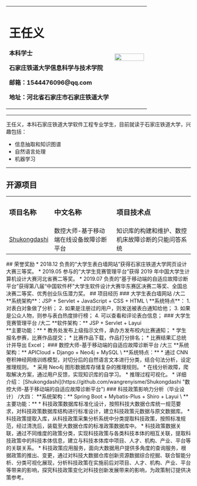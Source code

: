 <table border="0">
  <tr>
    <td width="75%">
      <h1>王任义</h1>
      <p><b>本科学士</b></p>
      <p><b>石家庄铁道大学信息科学与技术学院</b></p>
      <p><b>邮箱：1544476096@qq.com</b></p>
      <p><b>地址：河北省石家庄市石家庄铁道大学</b></p>
    </td>
    <td width="25%">
      <img src="/zhengjianzhao.jpg" width="100%">
    </td>
  </tr>
</table>

---
王任义，本科石家庄铁道大学软件工程专业学生，目前就读于石家庄铁道大学，兴趣包括：
  * 信息抽取和知识图谱
  * 自然语言处理
  * 机器学习

---
## 开源项目
<table border="0">
  <tr>
  <td><h3>项目名称</h3></td><td><h3>中文名称</h3></td><td><h3>项目技术点</h3></td>
  </tr>
  <tr>
  <td><a href = "https://github.com/wangrenyisme/Shukongdashi">Shukongdashi</a></td><td>数控大师-基于移动端在线设备故障诊断平台</td><td>知识库的构建和维护、数控机床故障诊断的只能问答系统</td>
  </tr>
</table>
## 荣誉奖励
* 2018.12 负责的“大学生表白墙网站”获得石家庄铁道大学网页设计大赛三等奖。 
* 2019.05 参与的“大学生竞赛管理平台”获得 2019 年中国大学生计算机设计大赛河北省赛二等奖。 
* 2019.07 负责的“基于移动端的自适应故障诊断平台”获得第八届“中国软件杯”大学生软件设计大赛华东赛区决赛二等奖、全国总决赛二等奖、优秀创业队伍潜力奖。
## 项目经历
### 大学生表白墙网站 /大二 
**系统架构**：JSP + Servlet + JavaScript + CSS + HTML \
**系统特点**： 
1. 对表白对象做了分析； 
2. 如果是注册过的用户，则发送被表白通知给他； 
3. 如果是公众人物，则参与表白热度排行榜； 
4. 可以查看和评论表白信息； 
### 大学生竞赛管理平台 /大二
**软件架构：** JSP + Servlet + Layui<br>
**主要功能：** 
* 教务处发布上级指示文件，承办方发布校内比赛通知； 
* 学生报名参赛，比赛作品提交； 
* 比赛作品下载，作品打分排名； 
* 比赛结果汇总统计并导出 Excel； 
### 数控大师-基于移动端的自适应故障诊断平台 /大三 
**系统架构：** APICloud + Django + Neo4j + MySQL \
**系统特点：** 
* 通过 CNN 卷积神经网络训练模型，对切分后的自然语言文本进行分类，结合句法分析，设定推理规则。 
* 采用 Neo4j 图形数据库存储复杂的推理规则。 
* 在线分析故障，爬取解决方案，通过用户反馈，实现知识库的自学习。 
* 推理过程可视化。 
* 详细介绍： [Shukongdashi](https://github.com/wangrenyisme/Shukongdashi "数控大师-基于移动端的自适应故障诊断平台")
### 科技政策影响力分析（毕业设计） /大四： 
**系统架构：** Spring Boot + Mybatis-Plus + Shiro + Layui \
**主要功能：**
* 科技政策数据库标准化设计，按照科技大数据仓库统一规范要求，对科技政策数据库结构进行标准设计，建立科技政策元数据与原文数据库。
* 科技政策提取入库，从科技政策采集分析系统中分类提取科技政策，按照标准规范，经过清洗后，装载至大数据仓库的标准政策数据库中。
* 科技政策数据关联，通过不同维度的政策分类，实现科技政策与各类科技本体的相互关联，提取科技政策中的科技本体信息，建立与科技本体库中项目、人才、机构、产业、平台等的关联关系。
* 科技政策应用服务，面向大数据用户提供多角度的查询服务，根据政策的推出、变更，通过对科技大数据仓库创新资源数据综合挖掘、联合智能分析、分类可视化展现，分析科技政策在实施前后对项目、人才、机构、产业、平台等带来的影响，探究科技政策变化对科技创新发展带来的影响，为政策制订提供决策参考。
